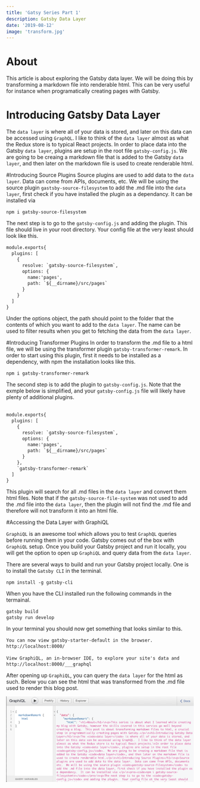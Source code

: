 ```yaml
---
title: 'Gatsy Series Part 1'
description: Gatsby Data Layer
date: '2019-08-12'
image: 'transform.jpg'
---
```


# About
This article is about exploring the Gatsby data layer.  We will be doing this by transforming a markdown file into renderable html.   This can be very useful for instance when programatically creating pages with Gatsby.

# Introducing Gatsby Data Layer
The `data layer` is where all of your data is stored, and later on this data can be accessed using `GraphQL`.  I like to think of the `data layer` almost as what the Redux store is to typical React projects.  In order to place data into the Gatsby `data layer`, plugins are setup in the root file `gatsby-config.js`.  We are going to be creaing a markdown file that is added to the Gatsby `data layer`, and then later on the markdown file is used to create renderable html.

#Introducing Source Plugins
Source plugins are used to add data to the `data layer`.  Data can come from APIs, documents, etc.  We will be using the source plugin `gastsby-source-filesystem` to add the .md file into the `data layer`, first check if you have installed the plugin as a dependancy.  It can be installed via 
```
npm i gatsby-source-filesystem
```
The next step is to go to the `gatsby-config.js` and adding the plugin. This file should live in your root directory.  Your config file at the very least should look like this.
```
module.exports{
  plugins: [
    {
      resolve: `gatsby-source-filesystem`,
      options: {
        name:'pages',
        path: `${__dirname}/src/pages`
      }
    }
  ]
}
```
Under the options object, the path should point to the folder that the contents of which you want to add to the `data layer`.  The name can be used to filter results when you get to fetching the data from the `data layer`.

#Introducing Transformer Plugins
In order to transform the .md file to a html file, we will be using the transformer plugin `gatsby-transformer-remark`.  In order to start using this plugin, first it needs to be installed as a dependency, with npm the installation looks like this.
```
npm i gatsby-transformer-remark
```
The second step is to add the plugin to `gatsby-config.js`.  Note that the exmple below is simplified, and your `gatsby-config.js` file will likely have plenty of additional plugins.
```

module.exports{
  plugins: [
    {
      resolve: `gatsby-source-filesystem`,
      options: {
        name:'pages',
        path: `${__dirname}/src/pages`
      }
    },
    `gatsby-transformer-remark`
  ]
}
```
This plugin will search for all .md files in the `data layer` and convert them html files.  Note that if the `gatsby-source-file-system` was not used to add the .md file into the `data layer`, then the plugin will not find the .md file and therefore will not transform it into an html file.

#Accessing the Data Layer with GraphiQL

`GraphiQL` is an awesome tool which allows you to test `GraphQL` queries before running them in your code.  Gatsby comes out of the box with `GraphiQL` setup.  Once you build your Gatsby project and run it locally, you will get the option to open up `GraphiQL` and query data from the `data layer`.

There are several ways to build and run your Gatsby project locally.  One is to install the `Gatsby CLI` in the terminal. 
```
npm install -g gatsby-cli
```
When you have the CLI installed run the following commands in the termainal.
```
gatsby build
gatsby run develop
```
In your terminal you should now get something that looks similar to this.
```
You can now view gatsby-starter-default in the browser.⠀
http://localhost:8000/
⠀
View GraphiQL, an in-browser IDE, to explore your site's data and
http://localhost:8000/___graphql
```

After opening up `GraphiQL`, you can query the `data layer` for the html as such.  Below you can see the html that was transformed from the .md file used to render this blog post.

![query response](./query.jpg)








